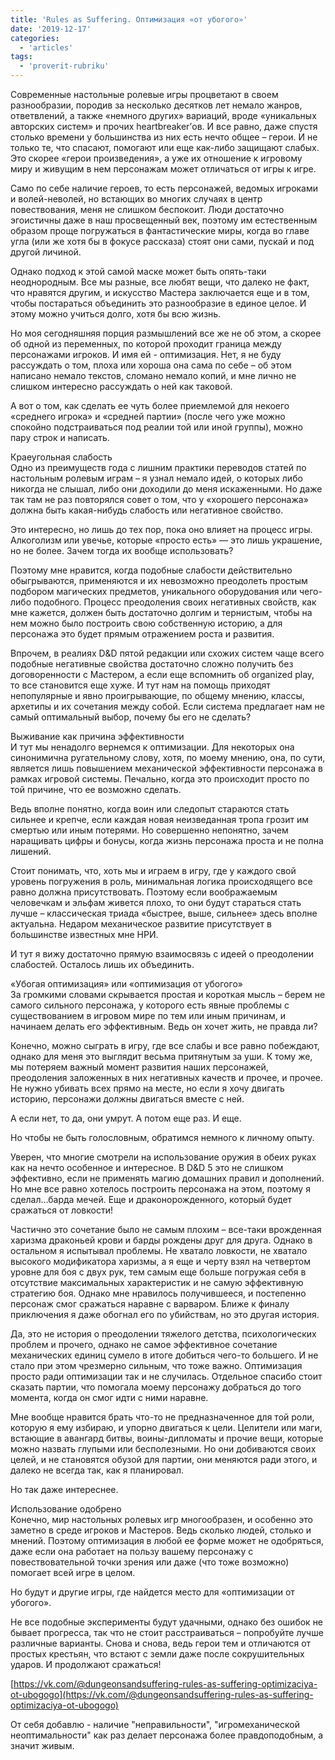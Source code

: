 ```yaml
---
title: 'Rules as Suffering. Оптимизация «от убогого»'
date: '2019-12-17'
categories:
  - 'articles'
tags:
  - 'proverit-rubriku'
---
```


Современные настольные ролевые игры процветают в своем разнообразии, породив за несколько десятков лет немало жанров, ответвлений, а также «немного других» вариаций, вроде «уникальных авторских систем» и прочих heartbreaker’ов. И все равно, даже спустя столько времени у большинства из них есть нечто общее – герои. И не только те, что спасают, помогают или еще как-либо защищают слабых. Это скорее «герои произведения», а уже их отношение к игровому миру и живущим в нем персонажам может отличаться от игры к игре.

Само по себе наличие героев, то есть персонажей, ведомых игроками и волей-неволей, но встающих во многих случаях в центр повествования, меня не слишком беспокоит. Люди достаточно эгоистичны даже в наш просвещенный век, поэтому им естественным образом проще погружаться в фантастические миры, когда во главе угла (или же хотя бы в фокусе рассказа) стоят они сами, пускай и под другой личиной.

Однако подход к этой самой маске может быть опять-таки неоднородным. Все мы разные, все любят вещи, что далеко не факт, что нравятся другим, и искусство Мастера заключается еще и в том, чтобы постараться объединить это разнообразие в единое целое. И этому можно учиться долго, хотя бы всю жизнь.

Но моя сегодняшняя порция размышлений все же не об этом, а скорее об одной из переменных, по которой проходит граница между персонажами игроков. И имя ей - оптимизация. Нет, я не буду рассуждать о том, плоха или хороша она сама по себе – об этом написано немало текстов, сломано немало копий, и мне лично не слишком интересно рассуждать о ней как таковой.

А вот о том, как сделать ее чуть более приемлемой для некоего «среднего игрока» и «средней партии» (после чего уже можно спокойно подстраиваться под реалии той или иной группы), можно пару строк и написать.

Краеугольная слабость  
Одно из преимуществ года с лишним практики переводов статей по настольным ролевым играм – я узнал немало идей, о которых либо никогда не слышал, либо они доходили до меня искаженными. Но даже так там не раз повторялся совет о том, что у «хорошего персонажа» должна быть какая-нибудь слабость или негативное свойство.

Это интересно, но лишь до тех пор, пока оно влияет на процесс игры. Алкоголизм или увечье, которые «просто есть» — это лишь украшение, но не более. Зачем тогда их вообще использовать?

Поэтому мне нравится, когда подобные слабости действительно обыгрываются, применяются и их невозможно преодолеть простым подбором магических предметов, уникального оборудования или чего-либо подобного. Процесс преодоления своих негативных свойств, как мне кажется, должен быть достаточно долгим и тернистым, чтобы на нем можно было построить свою собственную историю, а для персонажа это будет прямым отражением роста и развития.

Впрочем, в реалиях D&D пятой редакции или схожих систем чаще всего подобные негативные свойства достаточно сложно получить без договоренности с Мастером, а если еще вспомнить об organized play, то все становится еще хуже. И тут нам на помощь приходят непопулярные и явно проигрывающие, по общему мнению, классы, архетипы и их сочетания между собой. Если система предлагает нам не самый оптимальный выбор, почему бы его не сделать?

Выживание как причина эффективности  
И тут мы ненадолго вернемся к оптимизации. Для некоторых она синонимична ругательному слову, хотя, по моему мнению, она, по сути, является лишь повышением механической эффективности персонажа в рамках игровой системы. Печально, когда это происходит просто по той причине, что ее возможно сделать.

Ведь вполне понятно, когда воин или следопыт стараются стать сильнее и крепче, если каждая новая неизведанная тропа грозит им смертью или иным потерями. Но совершенно непонятно, зачем наращивать цифры и бонусы, когда жизнь персонажа проста и не полна лишений.

Стоит понимать, что, хоть мы и играем в игру, где у каждого свой уровень погружения в роль, минимальная логика происходящего все равно должна присутствовать. Поэтому если воображаемым человечкам и эльфам живется плохо, то они будут стараться стать лучше – классическая триада «быстрее, выше, сильнее» здесь вполне актуальна. Недаром механическое развитие присутствует в большинстве известных мне НРИ.

И тут я вижу достаточно прямую взаимосвязь с идеей о преодолении слабостей. Осталось лишь их объединить.

«Убогая оптимизация» или «оптимизация от убогого»  
За громкими словами скрывается простая и короткая мысль – берем не самого сильного персонажа, у которого есть явные проблемы с существованием в игровом мире по тем или иным причинам, и начинаем делать его эффективным. Ведь он хочет жить, не правда ли?

Конечно, можно сыграть в игру, где все слабы и все равно побеждают, однако для меня это выглядит весьма притянутым за уши. К тому же, мы потеряем важный момент развития наших персонажей, преодоления заложенных в них негативных качеств и прочее, и прочее. Не нужно убивать всех прямо на месте, но если я хочу двигать историю, персонажи должны двигаться вместе с ней.

А если нет, то да, они умрут. А потом еще раз. И еще.

Но чтобы не быть голословным, обратимся немного к личному опыту.

Уверен, что многие смотрели на использование оружия в обеих руках как на нечто особенное и интересное. В D&D 5 это не слишком эффективно, если не применять магию домашних правил и дополнений. Но мне все равно хотелось построить персонажа на этом, поэтому я сделал…барда мечей. Еще и драконорожденного, который будет сражаться от ловкости!

Частично это сочетание было не самым плохим – все-таки врожденная харизма драконьей крови и барды рождены друг для друга. Однако в остальном я испытывал проблемы. Не хватало ловкости, не хватало высокого модификатора харизмы, а я еще и черту взял на четвертом уровне для боя с двух рук, тем самым еще больше погружая себя в отсутствие максимальных характеристик и не самую эффективную стратегию боя. Однако мне нравилось получившееся, и постепенно персонаж смог сражаться наравне с варваром. Ближе к финалу приключения я даже обогнал его по убийствам, но это другая история.

Да, это не история о преодолении тяжелого детства, психологических проблем и прочего, однако не самое эффективное сочетание механических единиц сумело в итоге добиться чего-то большего. И не стало при этом чрезмерно сильным, что тоже важно. Оптимизация просто ради оптимизации так и не случилась. Отдельное спасибо стоит сказать партии, что помогала моему персонажу добраться до того момента, когда он смог идти с ними наравне.

Мне вообще нравится брать что-то не предназначенное для той роли, которую я ему избираю, и упорно двигаться к цели. Целители или маги, встающие в авангард битвы, воины-дипломаты и прочие вещи, которые можно назвать глупыми или бесполезными. Но они добиваются своих целей, и не становятся обузой для партии, они меняются ради этого, и далеко не всегда так, как я планировал.

Но так даже интереснее.

Использование одобрено  
Конечно, мир настольных ролевых игр многообразен, и особенно это заметно в среде игроков и Мастеров. Ведь сколько людей, столько и мнений. Поэтому оптимизация в любой ее форме может не одобряться, даже если она работает на пользу вашему персонажу с повествовательной точки зрения или даже (что тоже возможно) помогает всей игре в целом.

Но будут и другие игры, где найдется место для «оптимизации от убогого».

Не все подобные эксперименты будут удачными, однако без ошибок не бывает прогресса, так что не стоит расстраиваться – попробуйте лучше различные варианты. Снова и снова, ведь герои тем и отличаются от простых крестьян, что встают с земли даже после сокрушительных ударов. И продолжают сражаться!

[https://vk.com/@dungeonsandsuffering-rules-as-suffering-optimizaciya-ot-ubogogo](https://vk.com/@dungeonsandsuffering-rules-as-suffering-optimizaciya-ot-ubogogo)

От себя добавлю - наличие "неправильности", "игромеханической неоптимальности" как раз делает персонажа более правдоподобным, а значит живым.

